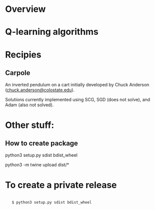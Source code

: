 # Overview

# Q-learning algorithms

# Recipies

## Carpole

An inverted pendulum on a cart initially developed by Chuck Anderson (chuck.anderson@colostate.edu).

Solutions currently implemented using SCG, SGD (does not solve), and Adam (also not solved).

# Other stuff:

## How to create package

<source >

python3 setup.py sdist bdist_wheel

python3 -m twine upload dist/*

</source>

# To create a private release

<code>
   $ python3 setup.py sdist bdist_wheel
</code>

